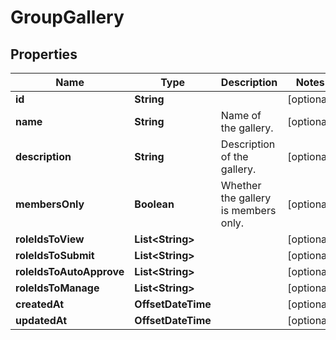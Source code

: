 

# GroupGallery


## Properties

Name | Type | Description | Notes
------------ | ------------- | ------------- | -------------
**id** | **String** |  |  [optional]
**name** | **String** | Name of the gallery. |  [optional]
**description** | **String** | Description of the gallery. |  [optional]
**membersOnly** | **Boolean** | Whether the gallery is members only. |  [optional]
**roleIdsToView** | **List&lt;String&gt;** |  |  [optional]
**roleIdsToSubmit** | **List&lt;String&gt;** |  |  [optional]
**roleIdsToAutoApprove** | **List&lt;String&gt;** |  |  [optional]
**roleIdsToManage** | **List&lt;String&gt;** |  |  [optional]
**createdAt** | **OffsetDateTime** |  |  [optional]
**updatedAt** | **OffsetDateTime** |  |  [optional]



